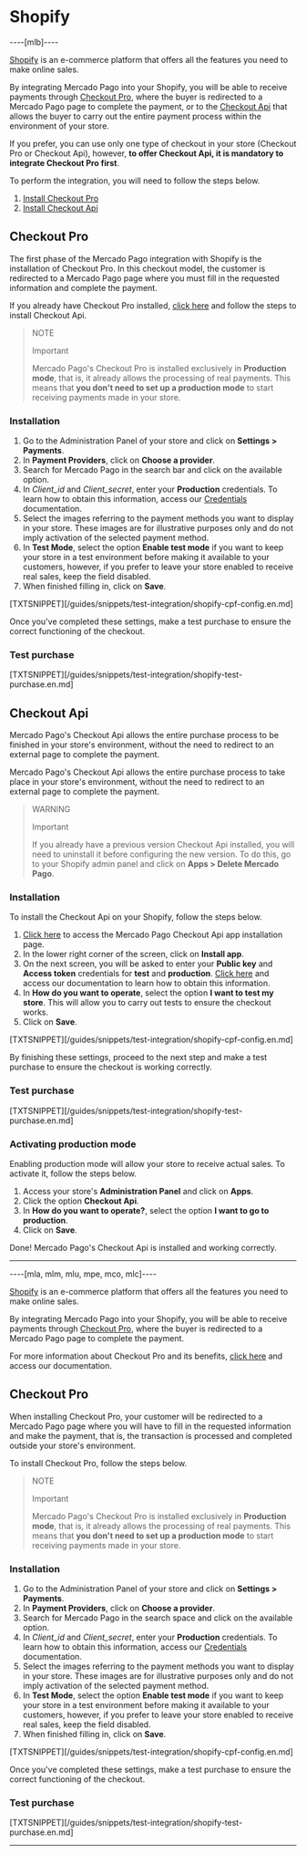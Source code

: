 # Shopify

----[mlb]----

[Shopify](https://www.shopify.com/?shpxid=76f6bf35-F67D-4311-0725-B4A8C1AC2254) is an e-commerce platform that offers all the features you need to make online sales.

By integrating Mercado Pago into your Shopify, you will be able to receive payments through [Checkout Pro](https://www.mercadopago.com.br/developers/en/guides/online-payments/checkout-pro/introduction), where the buyer is redirected to a Mercado Pago page to complete the payment, or to the [Checkout Api](https://www.mercadopago.com.br/developers/pt/guides/online-payments/checkout-api/introduction) that allows the buyer to carry out the entire payment process within the environment of your store.

If you prefer, you can use only one type of checkout in your store (Checkout Pro or Checkout Api), however, **to offer Checkout Api, it is mandatory to integrate Checkout Pro first**.

To perform the integration, you will need to follow the steps below.

1. [Install Checkout Pro](#bookmark_checkout_pro)
2. [Install Checkout Api](#bookmark_checkout_api)

## Checkout Pro

The first phase of the Mercado Pago integration with Shopify is the installation of Checkout Pro. In this checkout model, the customer is redirected to a Mercado Pago page where you must fill in the requested information and complete the payment.

If you already have Checkout Pro installed, [click here](#bookmark_checkout_api) and follow the steps to install Checkout Api.

> NOTE
>
> Important
>
> Mercado Pago's Checkout Pro is installed exclusively in **Production mode**, that is, it already allows the processing of real payments. This means that **you don't need to set up a production mode** to start receiving payments made in your store.

### Installation

1. Go to the Administration Panel of your store and click on **Settings > Payments**.
2. In **Payment Providers**, click on **Choose a provider**.
3. Search for Mercado Pago in the search bar and click on the available option.
4. In _Client_id_ and _Client_secret_, enter your **Production** credentials. To learn how to obtain this information, access our [Credentials](https://www.mercadopago.com.br/developers/en/guides/resources/credentials) documentation.
5. Select the images referring to the payment methods you want to display in your store. These images are for illustrative purposes only and do not imply activation of the selected payment method.
6. In **Test Mode**, select the option **Enable test mode** if you want to keep your store in a test environment before making it available to your customers, however, if you prefer to leave your store enabled to receive real sales, keep the field disabled.
7. When finished filling in, click on **Save**.

[TXTSNIPPET][/guides/snippets/test-integration/shopify-cpf-config.en.md]

Once you've completed these settings, make a test purchase to ensure the correct functioning of the checkout.

### Test purchase

[TXTSNIPPET][/guides/snippets/test-integration/shopify-test-purchase.en.md]

## Checkout Api

Mercado Pago's Checkout Api allows the entire purchase process to be finished in your store's environment, without the need to redirect to an external page to complete the payment.

Mercado Pago's Checkout Api allows the entire purchase process to take place in your store's environment, without the need to redirect to an external page to complete the payment.

> WARNING
>
> Important
>
> If you already have a previous version Checkout Api installed, you will need to uninstall it before configuring the new version. To do this, go to your Shopify admin panel and click on **Apps > Delete Mercado Pago**.

### Installation

To install the Checkout Api on your Shopify, follow the steps below.

1. [Click here](https://apps.shopify.com/checkout-transparente) to access the Mercado Pago Checkout Api app installation page.
2. In the lower right corner of the screen, click on **Install app**.
3. On the next screen, you will be asked to enter your **Public key** and **Access token** credentials for **test** and **production**. [Click here](https://www.mercadopago.com.br/developers/en/guides/resources/credentials) and access our documentation to learn how to obtain this information.
4. In **How do you want to operate**, select the option **I want to test my store**. This will allow you to carry out tests to ensure the checkout works.
5. Click on **Save**.

[TXTSNIPPET][/guides/snippets/test-integration/shopify-cpf-config.en.md]

By finishing these settings, proceed to the next step and make a test purchase to ensure the checkout is working correctly.

### Test purchase

[TXTSNIPPET][/guides/snippets/test-integration/shopify-test-purchase.en.md]

### Activating production mode

Enabling production mode will allow your store to receive actual sales. To activate it, follow the steps below.

1. Access your store's **Administration Panel** and click on **Apps**.
2. Click the option **Checkout Api**.
3. In **How do you want to operate?**, select the option **I want to go to production**.
4. Click on **Save**.

Done! Mercado Pago's Checkout Api is installed and working correctly. 

------------

----[mla, mlm, mlu, mpe, mco, mlc]----

[Shopify](https://www.shopify.com/?shpxid=76f6bf35-F67D-4311-0725-B4A8C1AC2254) is an e-commerce platform that offers all the features you need to make online sales.

By integrating Mercado Pago into your Shopify, you will be able to receive payments through [Checkout Pro](https://www.mercadopago.com.br/developers/en/guides/online-payments/checkout-pro/introduction), where the buyer is redirected to a Mercado Pago page to complete the payment.

For more information about Checkout Pro and its benefits, [click here](https://www.mercadopago.com.br/developers/en/guides/online-payments/checkout-pro/introduction) and access our documentation.

## Checkout Pro

When installing Checkout Pro, your customer will be redirected to a Mercado Pago page where you will have to fill in the requested information and make the payment, that is, the transaction is processed and completed outside your store's environment.

To install Checkout Pro, follow the steps below.

> NOTE
>
> Important
>
> Mercado Pago's Checkout Pro is installed exclusively in **Production mode**, that is, it already allows the processing of real payments. This means that **you don't need to set up a production mode** to start receiving payments made in your store.

### Installation

1. Go to the Administration Panel of your store and click on **Settings > Payments**.
2. In **Payment Providers**, click on **Choose a provider**.
3. Search for Mercado Pago in the search space and click on the available option.
4. In _Client_id_ and _Client_secret_, enter your **Production** credentials. To learn how to obtain this information, access our [Credentials](https://www.mercadopago.com.br/developers/en/guides/resources/credentials) documentation.
5. Select the images referring to the payment methods you want to display in your store. These images are for illustrative purposes only and do not imply activation of the selected payment method.
6. In **Test Mode**, select the option **Enable test mode** if you want to keep your store in a test environment before making it available to your customers, however, if you prefer to leave your store enabled to receive real sales, keep the field disabled.
7. When finished filling in, click on **Save**.

[TXTSNIPPET][/guides/snippets/test-integration/shopify-cpf-config.en.md]

Once you've completed these settings, make a test purchase to ensure the correct functioning of the checkout.

### Test purchase

[TXTSNIPPET][/guides/snippets/test-integration/shopify-test-purchase.en.md]

------------
